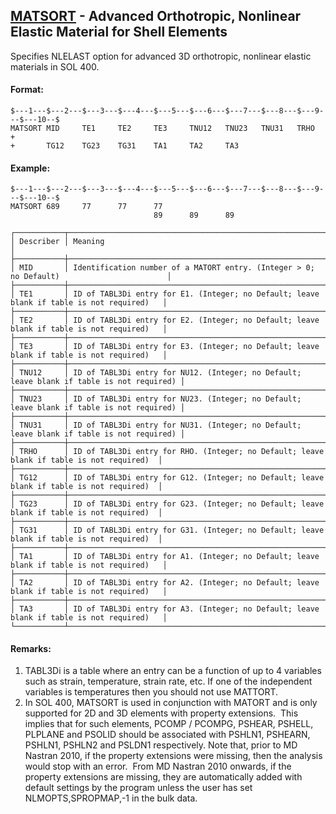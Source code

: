## [MATSORT](https://help.hexagonmi.com/bundle/MSC_Nastran_2022.4/page/Nastran_Combined_Book/qrg/bulkno/TOC.MATSORT.xhtml) - Advanced Orthotropic, Nonlinear Elastic Material for Shell Elements

Specifies NLELAST option for advanced 3D orthotropic, nonlinear elastic materials in SOL 400.

#### Format:

```nastran
$---1---$---2---$---3---$---4---$---5---$---6---$---7---$---8---$---9---$---10--$
MATSORT MID     TE1     TE2     TE3     TNU12   TNU23   TNU31   TRHO    +       
+       TG12    TG23    TG31    TA1     TA2     TA3                             
```

#### Example:

```nastran
$---1---$---2---$---3---$---4---$---5---$---6---$---7---$---8---$---9---$---10--$
MATSORT 689     77      77      77                                              
                                89      89      89                              
```

```text
┌───────────┬───────────────────────────────────────────────────────────────────────────────────────────┐
│ Describer │ Meaning                                                                                   │
├───────────┼───────────────────────────────────────────────────────────────────────────────────────────┤
│ MID       │ Identification number of a MATORT entry. (Integer > 0; no Default)                        │
├───────────┼───────────────────────────────────────────────────────────────────────────────────────────┤
│ TE1       │ ID of TABL3Di entry for E1. (Integer; no Default; leave blank if table is not required)   │
├───────────┼───────────────────────────────────────────────────────────────────────────────────────────┤
│ TE2       │ ID of TABL3Di entry for E2. (Integer; no Default; leave blank if table is not required)   │
├───────────┼───────────────────────────────────────────────────────────────────────────────────────────┤
│ TE3       │ ID of TABL3Di entry for E3. (Integer; no Default; leave blank if table is not required)   │
├───────────┼───────────────────────────────────────────────────────────────────────────────────────────┤
│ TNU12     │ ID of TABL3Di entry for NU12. (Integer; no Default; leave blank if table is not required) │
├───────────┼───────────────────────────────────────────────────────────────────────────────────────────┤
│ TNU23     │ ID of TABL3Di entry for NU23. (Integer; no Default; leave blank if table is not required) │
├───────────┼───────────────────────────────────────────────────────────────────────────────────────────┤
│ TNU31     │ ID of TABL3Di entry for NU31. (Integer; no Default; leave blank if table is not required) │
├───────────┼───────────────────────────────────────────────────────────────────────────────────────────┤
│ TRHO      │ ID of TABL3Di entry for RHO. (Integer; no Default; leave blank if table is not required)  │
├───────────┼───────────────────────────────────────────────────────────────────────────────────────────┤
│ TG12      │ ID of TABL3Di entry for G12. (Integer; no Default; leave blank if table is not required)  │
├───────────┼───────────────────────────────────────────────────────────────────────────────────────────┤
│ TG23      │ ID of TABL3Di entry for G23. (Integer; no Default; leave blank if table is not required)  │
├───────────┼───────────────────────────────────────────────────────────────────────────────────────────┤
│ TG31      │ ID of TABL3Di entry for G31. (Integer; no Default; leave blank if table is not required)  │
├───────────┼───────────────────────────────────────────────────────────────────────────────────────────┤
│ TA1       │ ID of TABL3Di entry for A1. (Integer; no Default; leave blank if table is not required)   │
├───────────┼───────────────────────────────────────────────────────────────────────────────────────────┤
│ TA2       │ ID of TABL3Di entry for A2. (Integer; no Default; leave blank if table is not required)   │
├───────────┼───────────────────────────────────────────────────────────────────────────────────────────┤
│ TA3       │ ID of TABL3Di entry for A3. (Integer; no Default; leave blank if table is not required)   │
└───────────┴───────────────────────────────────────────────────────────────────────────────────────────┘
```

#### Remarks:

1. TABL3Di is a table where an entry can be a function of up to 4 variables such as strain, temperature, strain rate, etc. If one of the independent variables is temperatures then you should not use MATTORT.
2. In SOL 400, MATSORT is used in conjunction with MATORT and is only supported for 2D and 3D elements with property extensions.  This implies that for such elements, PCOMP / PCOMPG, PSHEAR, PSHELL, PLPLANE and PSOLID should be associated with PSHLN1, PSHEARN, PSHLN1, PSHLN2 and PSLDN1 respectively. Note that, prior to MD Nastran 2010, if the property extensions were missing, then the analysis would stop with an error.  From MD Nastran 2010 onwards, if the property extensions are missing, they are automatically added with default settings by the program unless the user has set NLMOPTS,SPROPMAP,-1 in the bulk data.
